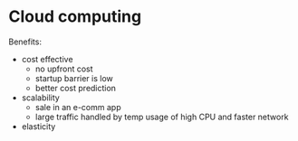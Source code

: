 # Cloud computing
Benefits:
- cost effective
    - no upfront cost
    - startup barrier is low
    - better cost prediction
- scalability
    - sale in an e-comm app
    - large traffic handled by temp usage of high CPU and faster network
- elasticity
